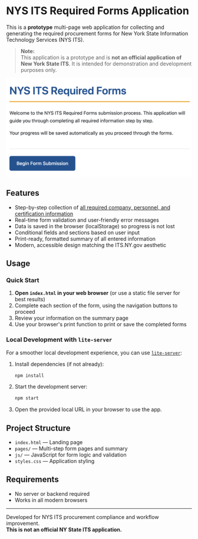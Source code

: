 # NYS ITS Required Forms Application

This is a **prototype** multi-page web application for collecting and generating the required procurement forms for New York State Information Technology Services (NYS ITS).

> **Note:**  
> This application is a prototype and is **not an official application of New York State ITS**. It is intended for demonstration and development purposes only.

![Screenshot of the NYS ITS Required Forms prototype index page](index-page.png)

## Features
- Step-by-step collection of [all required company, personnel, and certification information](unique-data-elements.md)
- Real-time form validation and user-friendly error messages
- Data is saved in the browser (localStorage) so progress is not lost
- Conditional fields and sections based on user input
- Print-ready, formatted summary of all entered information
- Modern, accessible design matching the ITS.NY.gov aesthetic

## Usage

### Quick Start

1. **Open `index.html` in your web browser** (or use a static file server for best results)
2. Complete each section of the form, using the navigation buttons to proceed
3. Review your information on the summary page
4. Use your browser's print function to print or save the completed forms

### Local Development with `lite-server`

For a smoother local development experience, you can use [`lite-server`](https://github.com/johnpapa/lite-server):

1. Install dependencies (if not already):
    ```sh
    npm install
    ```
2. Start the development server:
    ```sh
    npm start
    ```
3. Open the provided local URL in your browser to use the app.

## Project Structure
- `index.html` — Landing page
- `pages/` — Multi-step form pages and summary
- `js/` — JavaScript for form logic and validation
- `styles.css` — Application styling

## Requirements
- No server or backend required
- Works in all modern browsers

---
Developed for NYS ITS procurement compliance and workflow improvement.  
**This is not an official NY State ITS application.**

